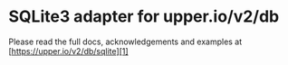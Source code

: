 # SQLite3 adapter for upper.io/v2/db

Please read the full docs, acknowledgements and examples at
[https://upper.io/v2/db/sqlite][1]

[1]: https://upper.io/v2/db/sqlite
